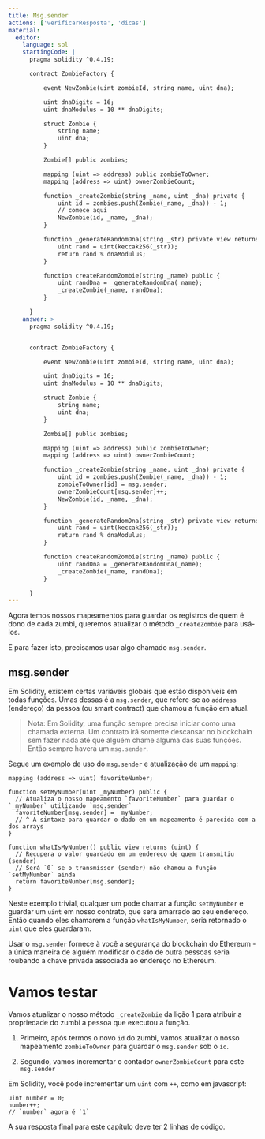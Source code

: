 ```yaml
---
title: Msg.sender
actions: ['verificarResposta', 'dicas']
material:
  editor:
    language: sol
    startingCode: |
      pragma solidity ^0.4.19;

      contract ZombieFactory {

          event NewZombie(uint zombieId, string name, uint dna);

          uint dnaDigits = 16;
          uint dnaModulus = 10 ** dnaDigits;

          struct Zombie {
              string name;
              uint dna;
          }

          Zombie[] public zombies;

          mapping (uint => address) public zombieToOwner;
          mapping (address => uint) ownerZombieCount;

          function _createZombie(string _name, uint _dna) private {
              uint id = zombies.push(Zombie(_name, _dna)) - 1;
              // comece aqui
              NewZombie(id, _name, _dna);
          }

          function _generateRandomDna(string _str) private view returns (uint) {
              uint rand = uint(keccak256(_str));
              return rand % dnaModulus;
          }

          function createRandomZombie(string _name) public {
              uint randDna = _generateRandomDna(_name);
              _createZombie(_name, randDna);
          }

      }
    answer: >
      pragma solidity ^0.4.19;


      contract ZombieFactory {

          event NewZombie(uint zombieId, string name, uint dna);

          uint dnaDigits = 16;
          uint dnaModulus = 10 ** dnaDigits;

          struct Zombie {
              string name;
              uint dna;
          }

          Zombie[] public zombies;

          mapping (uint => address) public zombieToOwner;
          mapping (address => uint) ownerZombieCount;

          function _createZombie(string _name, uint _dna) private {
              uint id = zombies.push(Zombie(_name, _dna)) - 1;
              zombieToOwner[id] = msg.sender;
              ownerZombieCount[msg.sender]++;
              NewZombie(id, _name, _dna);
          }

          function _generateRandomDna(string _str) private view returns (uint) {
              uint rand = uint(keccak256(_str));
              return rand % dnaModulus;
          }

          function createRandomZombie(string _name) public {
              uint randDna = _generateRandomDna(_name);
              _createZombie(_name, randDna);
          }

      }
---
```


Agora temos nossos mapeamentos para guardar os registros de quem é dono de cada zumbi, queremos atualizar o método `_createZombie` para usá-los.

E para fazer isto, precisamos usar algo chamado `msg.sender`.

## msg.sender

Em Solidity, existem certas variáveis globais que estão disponíveis em todas funções. Umas dessas é a `msg.sender`, que refere-se ao `address` (endereço) da pessoa (ou smart contract) que chamou a função em atual.

> Nota: Em Solidity, uma função sempre precisa iniciar como uma chamada externa. Um contrato irá somente descansar no blockchain sem fazer nada até que alguém chame alguma das suas funções. Então sempre haverá um `msg.sender`.

Segue um exemplo de uso do `msg.sender` e atualização de um `mapping`:

```
mapping (address => uint) favoriteNumber;

function setMyNumber(uint _myNumber) public {
  // Atualiza o nosso mapeamento `favoriteNumber` para guardar o `_myNumber` utilizando `msg.sender`
  favoriteNumber[msg.sender] = _myNumber;
  // ^ A sintaxe para guardar o dado em um mapeamento é parecida com a dos arrays
}

function whatIsMyNumber() public view returns (uint) {
  // Recupera o valor guardado em um endereço de quem transmitiu (sender)
  // Será `0` se o transmissor (sender) não chamou a função `setMyNumber` ainda
  return favoriteNumber[msg.sender];
}
```

Neste exemplo trivial, qualquer um pode chamar a função `setMyNumber` e guardar um `uint` em nosso contrato, que será amarrado ao seu endereço. Então quando eles chamarem a função `whatIsMyNumber`, seria retornado o `uint` que eles guardaram.

Usar o `msg.sender` fornece à você a segurança do blockchain do Ethereum - a única maneira de alguém modificar o dado de outra pessoas seria roubando a chave privada associada ao endereço no Ethereum.

# Vamos testar

Vamos atualizar o nosso método `_createZombie` da lição 1 para atribuir a propriedade do zumbi a pessoa que executou a função.

1. Primeiro, após termos o novo `id` do zumbi, vamos atualizar o nosso mapeamento `zombieToOwner` para guardar o `msg.sender` sob o `id`.

2. Segundo, vamos incrementar o contador `ownerZombieCount` para este `msg.sender`

Em Solidity, você pode incrementar um `uint` com `++`, como em javascript:

```
uint number = 0;
number++;
// `number` agora é `1`
```

A sua resposta final para este capítulo deve ter 2 linhas de código.
